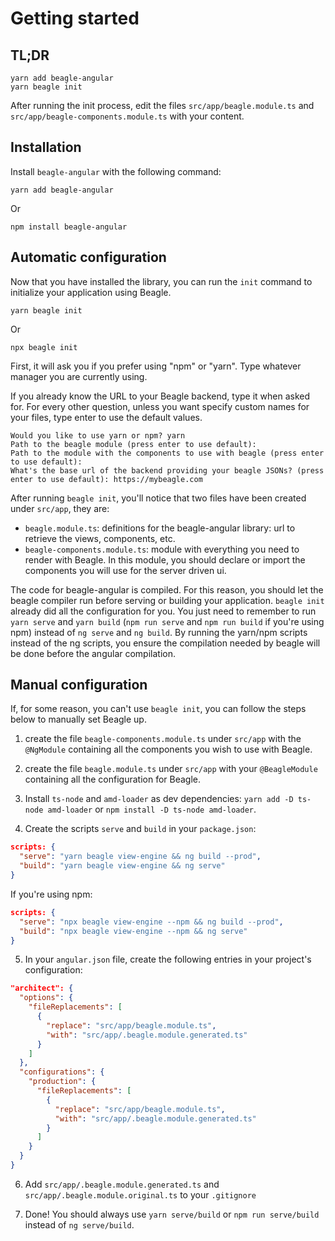 # Getting started

## TL;DR

```
yarn add beagle-angular
yarn beagle init
```

After running the init process, edit the files `src/app/beagle.module.ts` and
`src/app/beagle-components.module.ts` with your content.

## Installation

Install `beagle-angular` with the following command:

```
yarn add beagle-angular
```

Or

```
npm install beagle-angular
```

## Automatic configuration

Now that you have installed the library, you can run the `init` command to initialize your
application using Beagle.

```
yarn beagle init
```

Or

```
npx beagle init
```

First, it will ask you if you prefer using "npm" or "yarn". Type whatever manager you are currently
using.

If you already know the URL to your Beagle backend, type it when asked for. For every other
question, unless you want specify custom names for your files, type enter to use the default values.

```
Would you like to use yarn or npm? yarn
Path to the beagle module (press enter to use default):
Path to the module with the components to use with beagle (press enter to use default):
What's the base url of the backend providing your beagle JSONs? (press enter to use default): https://mybeagle.com
```

After running `beagle init`, you'll notice that two files have been created under `src/app`, they
are:
- `beagle.module.ts`: definitions for the beagle-angular library: url to retrieve the views,
components, etc.
- `beagle-components.module.ts`: module with everything you need to render with Beagle. In this
module, you should declare or import the components you will use for the server driven ui.

The code for beagle-angular is compiled. For this reason, you should let the beagle compiler run
before serving or building your application. `beagle init` already did all the configuration for
you. You just need to remember to run `yarn serve` and `yarn build` (`npm run serve` and
`npm run build` if you're using npm) instead of `ng serve` and `ng build`. By running the yarn/npm
scripts instead of the ng scripts, you ensure the compilation needed by beagle will be done before
the angular compilation.

## Manual configuration

If, for some reason, you can't use `beagle init`, you can follow the steps below to manually set
Beagle up.

1. create the file `beagle-components.module.ts` under `src/app` with the `@NgModule` containing all
the components you wish to use with Beagle.

2. create the file `beagle.module.ts` under `src/app` with your `@BeagleModule` containing all the
configuration for Beagle.

3. Install `ts-node` and `amd-loader` as dev dependencies: `yarn add -D ts-node amd-loader` or
`npm install -D ts-node amd-loader`.

4. Create the scripts `serve` and `build` in your `package.json`:
```json
scripts: {
  "serve": "yarn beagle view-engine && ng build --prod",
  "build": "yarn beagle view-engine && ng serve"
}
```
If you're using npm:
```json
scripts: {
  "serve": "npx beagle view-engine --npm && ng build --prod",
  "build": "npx beagle view-engine --npm && ng serve"
}
```

5. In your `angular.json` file, create the following entries in your project's configuration:
```json
"architect": {
  "options": {
    "fileReplacements": [
      {
        "replace": "src/app/beagle.module.ts",
        "with": "src/app/.beagle.module.generated.ts"
      }
    ]
  },
  "configurations": {
    "production": {
      "fileReplacements": [
        {
          "replace": "src/app/beagle.module.ts",
          "with": "src/app/.beagle.module.generated.ts"
        }
      ]
    }
  }
}
```

6. Add `src/app/.beagle.module.generated.ts` and `src/app/.beagle.module.original.ts` to your
`.gitignore`

7. Done! You should always use `yarn serve/build` or `npm run serve/build` instead of
`ng serve/build`.
